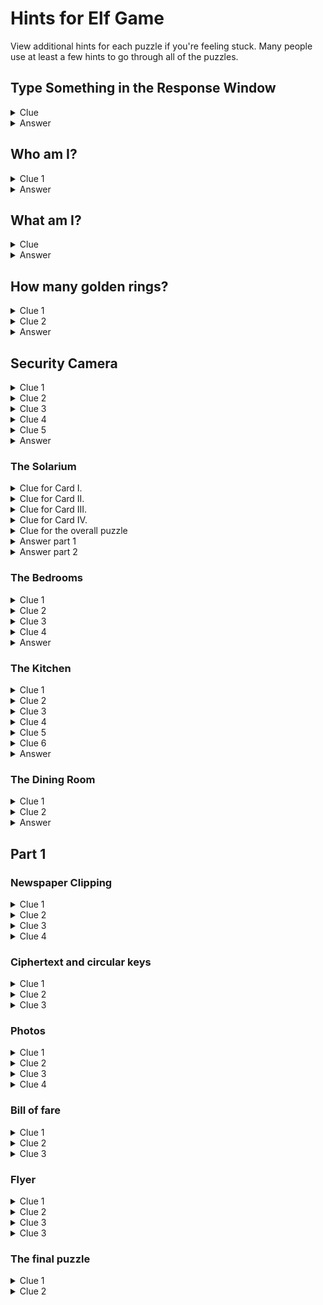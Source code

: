 # Hints for Elf Game

View additional hints for each puzzle if you're feeling stuck. Many people use at least a few hints to go through all of the puzzles.

## Type Something in the Response Window

<details><summary>Clue</summary>
<p>

The word "something" is bolded.

</p>
</details>

<details><summary>Answer</summary>
<p>

Literally type the word "something" and click Submit.

</p>
</details>

## Who am I?

<details><summary>Clue 1</summary>
<p>

The character described comes from a famous Christmas song that was introduced in 1950. The song was then adapted into a Christmas special on TV named after the character.

</p>
</details>

<details><summary>Answer</summary>
<p>

The character is Frosty the Snowman.

</p>
</details>

## What am I?

<details><summary>Clue</summary>
<p>

Think of an edible holiday "house" that often has gumdrops on the roof.

</p>
</details>
 
<details><summary>Answer</summary>
<p>

The answer is a gingerbread house.

</p>
</details>

## How many golden rings?

<details><summary>Clue 1</summary>
<p>

The dates given are the twelve days of Christmas. The question is based off the song, "The Twelve Days of Christmas." 
 
</p>
</details>

<details><summary>Clue 2</summary>
<p>

On the fifth day of Christmas, the true love gifts five golden rings. The song then continues on through days six through day twelve, and on each day, the true love continues to gift five golden rings.

</p>
</details>

<details><summary>Answer</summary>
<p>

From the 5th to the 12th days of Christmas (8 days in total), the true love gifts 5 rings on each day. The total is 8 x 5 = 40 golden rings.

</p>
</details>
 
 ## Security Camera
 
<details><summary>Clue 1</summary>
<p>

Look at main line B. There are 6 lines exiting it (3 towards the top and 3 towards the right), which means it must be the main line for the Pole Exterior, the only area with 6 cameras.

</p>
</details>

<details><summary>Clue 2</summary>
<p>

Look at the two pipes towards the top of the image that are connected by a differently colored line. Use the second note: this is how the elves connected the dormitories to the kitchen. Since the Dormitories only has 3 cameras, the branched line on the left with 4 lines cannot be for the Dormitories. So, the one on the left must be for the Kitchen, and the one on the right must be for the Dormitories.

</p>
</details>

<details><summary>Clue 3</summary>
<p>

Look at main lines A and F. They both go into a grey box, and one of the lines exiting the box is for the Dormitories. So, either A or F is the main line for the Dormitories.

The Dormitories has 3 cameras. If main line A was for the Dormitories, all 3 lines exiting would have to be from A, which means that F ends in the grey box. However, it is not possible for a line to end in a grey box. Therefore, the main line F must be the Dormitories.
 
The main line F already has 1 line branching off of it before the grey box, so to be the Dormitories with 3 cameras, F must also branch into 2 lines exiting the grey box. This means that A has one exiting line, so A has 1 camera.
 
Consequently, F is the Dormitories and A is the Sleigh Hangar.

</p>
</details>

<details><summary>Clue 4</summary>
<p>

Look at main lines C, D, and E which all feed into the other grey box. There are 3 lines exiting the grey box. Since no line can end in the box, each line exiting must belong to one main line.
 
The 4 branches at the top go to the Kitchen, from Clue 2. Since the Kitchen has 5 cameras, the main line must provide 1 extra branch to get to 5. Before the grey box, C has 0 branches, D has 1 branch, and E has 2 branches. So, D must be for the Kitchen.

</p>
</details>

<details><summary>Clue 5</summary>
<p>

That leaves main lines C and E. By deciding which of the remaining two exiting lines belong to C and D, you can pair them up to main lines that branch to 3 and 4 cameras or main lines that branch to 5 and 2 cameras.
 
Since only the Stables (3 cameras) and Toy Workshop (4 cameras) are left, main line C must branch to 3 cameras and E must branch to 4 cameras.

</p>
</details>

<details><summary>Answer</summary>
<p>

The answer is AFCEDB.
 
Sleigh Hangar: A
Dormitories: F
Stables: C
Toy Workshop: E
Kitchen: D
Pole Exterior: B

</p>
</details>



### The Solarium

<details><summary>Clue for Card I.</summary>
<p>

Do you see the pattern of leaves on another card? Can you match them up to decode the message on Card I?

</p>
</details>

<details><summary>Clue for Card II.</summary>
<p>

By following the instructions given on the card, there are four additional plots where roses must go when following the rules. Extract those four letters.

</p>
</details>

<details><summary>Clue for Card III.</summary>
<p>

Solve the crossword, and take the letters where there is a leaf in the box. 

</p>
</details>

<details><summary>Clue for Card IV.</summary>
<p>

Each of the four symbols represents a different letter. The word you are looking for is at the top in the rectangle. The other 6 words underneath help you figure out what letters the symbols represent. 

</p>
</details>

<details><summary>Clue for the overall puzzle</summary>
<p>

The Solarium puzzle is a bit different in that you need to solve mini-puzzles in order to get a message, which then allows you to extract a word that is the lock combination. 

</p>
</details>

<details><summary>Answer part 1</summary>
<p>

The four cards reveal the phrase MAKE FOUR LEAF CLOVER. Using the backs of the cards, make a four leaf clover (there is approximately a quarter of the clover on each card).

</p>
</details>

<details><summary>Answer part 2</summary>
<p>

After making the clover, flip the four cards around. The vines create a circle around the word. The answer is CLAY.

</p>
</details>

### The Bedrooms

<details><summary>Clue 1</summary>
<p>

Look at the underlined words. Can you turn them into a phrase? The bolded word "reversals" may also give a clue.

</p>
</details>

<details><summary>Clue 2</summary>
<p>

From clue 1, you should have the phrase "shift forward by your age." Since Reager wrote this letter to her brother Alfred, you need to figure out Alfred's age when he received the letter. The scratchings on the wall and the letter itself should help.

</p>
</details>

<details><summary>Clue 3</summary>
<p>

The bolded word "Capital" provides a clue of what to shift. 

</p>
</details>

<details><summary>Clue 4</summary>
<p>

After shifting forward all the capitals by 19 and figuring out where words begin & end, you should reveal the phrase TO HAVE BEEN ALIVE BACKWARDS. 

</p>
</details>

<details><summary>Answer</summary>
<p>

The definition of "LIVED" fits "to have been alive." Backwards, it spells DEVIL, which is the answer.

</p>
</details>

### The Kitchen

<details><summary>Clue 1</summary>
<p>

You are looking for 6 numbers that correspond to the recipe.

</p>
</details>

<details><summary>Clue 2</summary>
<p>

Use #3 and #10 together to figure out the number of eggs and the ounces of butter.

</p>
</details>

<details><summary>Clue 3</summary>
<p>

Use #2, #4 and the fact that you know what eggs and butter are in order to figure out the ounces of flour. 

</p>
</details>

<details><summary>Clue 4</summary>
<p>

Use #2, #5, #6, and #8 to begin narrowing down the possibilities for the other four amounts. 

</p>
</details>

<details><summary>Clue 5</summary>
<p>

Use #9. Because all amounts are between 1-20, you can get a quick minimum and maximum sum that the amounts can be. You should get only two possible numbers for the ounces of sugar that fit the sum's range. 

</p>
</details>

<details><summary>Clue 6</summary>
<p>

Now using #7, you can guess and check to see which of the two options is correct. Only one outcome works for #7 and #9. 

</p>
</details>

<details><summary>Answer</summary>
<p>

The amounts are 1, 7, 8, 1 19, 20. Changing those to letters (where A=1 and Z=26) yields the answer AGHAST.

</p>
</details>

### The Dining Room

<details><summary>Clue 1</summary>
<p>

The napkin's patterns are very symmetrical, which may give you a hint for how your folds should be.

</p>
</details>

<details><summary>Clue 2</summary>
<p>

Do you know how to fold a cootie catcher? The answer is similar.

</p>
</details>

<details><summary>Answer</summary>
<p>

After folding into a 2x2 such that only red is showing, the napkin should reveal two letters on each side. HU and NT spells out the answer HUNT. 

</p>
</details>

## Part 1

### Newspaper Clipping

<details><summary>Clue 1</summary>
<p>

The ad on the back and the newspaper's tagline both give a clue for what is very strange about each of the four articles.

</p>
</details>

<details><summary>Clue 2</summary>
<p>

Each of the four articles uses long-winded phrases in lieu of a common word.

</p>
</details>

<details><summary>Clue 3</summary>
<p>

The common words that are not used all are homophones. Can you figure out of what? 

</p>
</details>
 
<details><summary>Clue 4</summary>
<p>

Once you get a word from the four newspaper articles, you need to figure out which location on the map best fits the word. You may want to consider synonyms.

</p>
</details>

### Ciphertext and circular keys

<details><summary>Clue 1</summary>
<p>

Use 1 key at a time with the ciphertext.

</p>
</details>

<details><summary>Clue 2</summary>
<p>

Rotate each key until you are able to see a word appear based on the lines that are fully connected.

</p>
</details>

<details><summary>Clue 3</summary>
<p>

Each key gives a word. All three keys reveal a phrase that refers to a location on the map.

</p>
</details>

### Photos

<details><summary>Clue 1</summary>
<p>

You'll likely need to use the Internet to do some sleuthing and figure out the landmarks.

</p>
</details>

<details><summary>Clue 2</summary>
<p>

Each of the photos reveals a famous landmark in England.

</p>
</details>

<details><summary>Clue 3</summary>
<p>

What is in the photo may look slightly different from the present day.

</p>
</details>

<details><summary>Clue 4</summary>
<p>

Each landmark's name consists of two words. Take the common letters between the two words (each photo yields 1-2 common letters).

</p>
</details>

### Bill of fare

<details><summary>Clue 1</summary>
<p>

Study the dishes and their corresponding prices together.

</p>
</details>

<details><summary>Clue 2</summary>
<p>

Each dish and price pair results in a part of the answer. The name of the restaurant may provide a clue for what to do.

</p>
</details>

<details><summary>Clue 3</summary>
<p>

The 's' and 'd' stand for old currencies that was used in Britain during this time period.

</p>
</details>

### Flyer

<details><summary>Clue 1</summary>
<p>

The  flyer's title and theme contain a clue of what to do.

</p>
</details>

<details><summary>Clue 2</summary>
<p>

Have you tried spelling?

</p>
</details>

<details><summary>Clue 3</summary>
<p>

Each word in the title traces out a letter.

</p>
</details>

<details><summary>Clue 3</summary>
<p>

Unscramble the four letters to reveal a word that refers to a location on the map.

</p>
</details>

### The final puzzle

<details><summary>Clue 1</summary>
<p>

Once you have all of the other puzzles solved, you will be able to solve the final puzzle.

</p>
</details>

<details><summary>Clue 2</summary>
<p>

Use the coordinates on the map.

</p>
</details>
